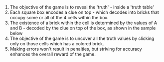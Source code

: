 1. The objective of the game is to reveal the 'truth' - inside a 'truth table'
2. Each square box encodes a clue on top - which decodes into bricks that occupy some or all of the 4 cells within the box.
3. The existence of a brick within the cell is determined by the values of A and B - decoded by the clue on top of the box, as shown in the sample below
4. The objective of the game is to uncover all the truth values by clicking only on those cells which has a colored brick. 
5. Making errors won't result in penalties, but striving for accuracy enhances the overall reward of the game.